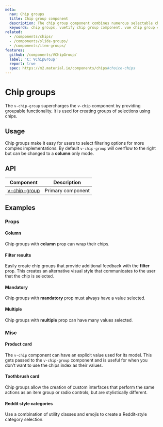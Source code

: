 ```yaml
---
meta:
  nav: Chip groups
  title: Chip group component
  description: The chip group component combines numerous selectable chips into single or multiple lines.
  keywords: chip groups, vuetify chip group component, vue chip group component
related:
  - /components/chips/
  - /components/slide-groups/
  - /components/item-groups/
features:
  github: /components/VChipGroup/
  label: 'C: VChipGroup'
  report: true
  spec: https://m2.material.io/components/chips#choice-chips
---
```


# Chip groups

The `v-chip-group` supercharges the `v-chip` component by providing groupable functionality. It is used for creating groups of selections using chips.

<PageFeatures />

## Usage

Chip groups make it easy for users to select filtering options for more complex implementations. By default `v-chip-group` will overflow to the right but can be changed to a **column** only mode.

<ExamplesUsage name="v-chip-group" />

<PromotedEntry />

## API

| Component | Description |
| - | - |
| [v-chip-group](/api/v-chip-group/) | Primary component |

<ApiInline hide-links />

## Examples

### Props

#### Column

Chip groups with **column** prop can wrap their chips.

<ExamplesExample file="v-chip-group/prop-column" />

#### Filter results

Easily create chip groups that provide additional feedback with the **filter** prop. This creates an alternative visual style that communicates to the user that the chip is selected.

<ExamplesExample file="v-chip-group/prop-filter" />

#### Mandatory

Chip groups with **mandatory** prop must always have a value selected.

<ExamplesExample file="v-chip-group/prop-mandatory" />

#### Multiple

Chip groups with **multiple** prop can have many values selected.

<ExamplesExample file="v-chip-group/prop-multiple" />

### Misc

#### Product card

The `v-chip` component can have an explicit value used for its model. This gets passed to the `v-chip-group` component and is useful for when you don't want to use the chips index as their values.

<ExamplesExample file="v-chip-group/misc-product-card" />

#### Toothbrush card

Chip groups allow the creation of custom interfaces that perform the same actions as an item group or radio controls, but are stylistically different.

<ExamplesExample file="v-chip-group/misc-toothbrush-card" />

#### Reddit style categories

Use a combination of utility classes and emojis to create a Reddit-style category selection.

<ExamplesExample file="v-chip-group/misc-reddit-categories" />
